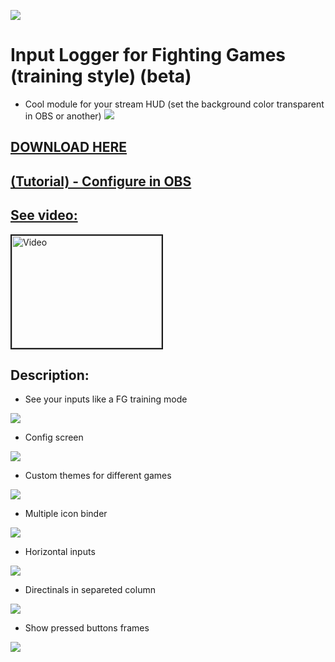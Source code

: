 

![](https://raw.githubusercontent.com/lucasteles/FGInputLogger/master/FGInputLogger/img/ico.png)
# Input Logger for Fighting Games (training style) (beta)

- Cool module for your stream HUD (set the background color transparent in OBS or another)
![](https://raw.githubusercontent.com/lucasteles/FGInputLogger/master/FGInputLogger/img/how_to_obs/6.png)

## [DOWNLOAD HERE](https://lucasteles.github.io/assets/FGInputLogger.zip)
## [(Tutorial) - Configure in OBS](https://github.com/lucasteles/FGInputLogger/blob/master/OBS_Tutorial.md)
## [See video:](https://www.youtube.com/watch?v=HHRY8DZ0cP4) 
<a href="http://www.youtube.com/watch?feature=player_embedded&v=HHRY8DZ0cP4
" target="_blank"><img src="http://img.youtube.com/vi/HHRY8DZ0cP4/0.jpg" 
alt="Video" width="240" height="180" border="2" /></a>


## Description:

- See your inputs like a FG training mode

![](https://raw.githubusercontent.com/lucasteles/FGInputLogger/master/FGInputLogger/img/print.png)

- Config screen

![](https://raw.githubusercontent.com/lucasteles/FGInputLogger/master/FGInputLogger/img/conf.png)

- Custom themes for different games

![](https://raw.githubusercontent.com/lucasteles/FGInputLogger/master/FGInputLogger/img/print2.png)

- Multiple icon binder

![](https://raw.githubusercontent.com/lucasteles/FGInputLogger/master/FGInputLogger/img/print3.png)


- Horizontal inputs

![](https://raw.githubusercontent.com/lucasteles/FGInputLogger/master/FGInputLogger/img/horiz.png)

- Directinals in separeted column

![](https://raw.githubusercontent.com/lucasteles/FGInputLogger/master/FGInputLogger/img/print4.png)

- Show pressed buttons frames 

![](https://raw.githubusercontent.com/lucasteles/FGInputLogger/master/FGInputLogger/img/print5.png)


